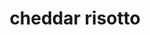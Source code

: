 ---
servings: 4 servings
notes:
directions: |-
  To cook leeks:
  * Heat butter and oil in medium-sized saucepan over medium heat until butter melts
  * Add leeks
  * Cook for 5 minutes or until softened

  To cook rice:
  * Add rice
  * Cook stirring for 1 minute
  * Increase heat to high
  * Stir in wine and mustard
  * Cook stirring for 4 minutes or until wine is absorbed
  * Add 1 ladle of hot broth
  * Cook for 5 minutes or until broth is absorbed
  * Repeat dding broth and cooking until rice is al dente (about 20 minutes)
  * Stir in cheese until it melts
  * Remove pan from heat still stirring
  * Spoon into warm dishes
  * Garnish with chopped chives
ingredients: |-
  * 1 tablespoon butter
  * 1 tablespoon vegetable oil
  * 2 small leeks or 2 large green onions (finely sliced)
  * 1 1⁄2 cups arborio rice
  * 1⁄2 cup white wine
  * 1⁄2 teaspoon dijon mustard
  * 3 (14 1/2 ounce) cans hot chicken broth
  * 1 cup cheddar cheese (grated)
  * 2 tablespoons chives (chopped)
rating: 4
ease: intermediate
category: side dish
subcategory: ['rice', 'italian']
href: 'https://www.food.com/recipe/cheddar-cheese-risotto-284927'
totalTime: 35 mins
cookTime:
prepTime:
title: cheddar risotto
path: /cheddar-risotto
---